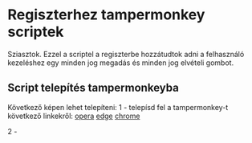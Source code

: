 # Regiszterhez tampermonkey scriptek

Sziasztok. 
Ezzel a scriptel a regiszterbe hozzátudtok adni a felhasználó kezeléshez egy minden jog megadás és minden jog elvételi gombot. 

## Script telepítés tampermonkeyba

Következő képen lehet telepíteni:
1 - telepísd fel a tampermonkey-t következő linkekről:
 [opera](/https://addons.opera.com/en/extensions/details/tampermonkey-beta/)
  [edge](/https://microsoftedge.microsoft.com/addons/detail/tampermonkey/iikmkjmpaadaobahmlepeloendndfphd)
[chrome](https://chrome.google.com/webstore/detail/tampermonkey/dhdgffkkebhmkfjojejmpbldmpobfkfo)

2 - 
